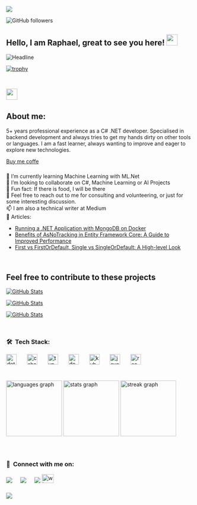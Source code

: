 <div align="left">
  <img src="https://visitor-badge.laobi.icu/badge?page_id=selfmadecode.selfmadecode&"  />

![GitHub followers](https://img.shields.io/github/followers/selfmadecode?style=social)
</div>

## Hello, I am Raphael, great to see you here! <img src="https://raw.githubusercontent.com/aemmadi/aemmadi/master/wave.gif" width="30px">

<div align="left">
  <img src="https://readme-typing-svg.herokuapp.com?lines=Backend+Engineer;C+Sharp+.Net+Developer;Problem+Solver;Computer+Science+Graduate;AI%20|%20ML%20Enthusiast;" alt="Headline" />
  
  <!-- 
  <img src="https://readme-typing-svg.herokuapp.com?color=%236FDA44&size=32&center=true&vCenter=true&width=600&height=50&lines=Hi+there+I'm+Raphael;Backend+Engineer;C+sharp+.net+developer;Problem+Solver;Computer+Science+Graduate;AI%20|%20ML%20Enthusiastic;" alt="Headline" />
  -->
</div>

[![trophy](https://github-profile-trophy.vercel.app/?username=selfmadecode&theme=juicyfresh)](https://github.com/ryo-ma/github-profile-trophy)


<br>

<img src="https://media.giphy.com/media/iY8CRBdQXODJSCERIr/giphy.gif" width="30px">&nbsp;
## About me:

<p align="left">5+ years professional experience as a C# .NET developer. Specialised in backend development and always tries to get my hands dirty on other tools or languages. I am a fast learner, always wanting to improve and eager to explore new technologies.</p>

[Buy me coffe](https://www.buymeacoffee.com/raphaelanyanwu) <br>
###


<p align="left">
🤖 I’m currently learning Machine Learning with ML.Net<br>
👯 I’m looking to collaborate on C#, Machine Learning or AI Projects <br>
🎲 Fun fact: If there is food, I will be there <br>
💬 Feel free to reach out to me for consulting and volunteering, or just for some interesting discussion. <br>
📫 I am also a technical writer at Medium <br>
   📰 Articles: <br></p>

- [Running a .NET Application with MongoDB on Docker](https://medium.com/@anyanwuraphaelc/deploying-a-net-application-with-mongodb-on-docker-a-step-by-step-guide-10513d2d98e2) <br>
- [Benefits of AsNoTracking in Entity Framework Core: A Guide to Improved Performance](https://medium.com/@anyanwuraphaelc/benefits-of-asnotracking-in-entity-framework-core-a-guide-to-improved-performance-186ed44a5eb7) <br>
- [First vs FirstOrDefault, Single vs SingleOrDefault: A High-level Look](https://medium.com/@anyanwuraphaelc/first-vs-firstordefault-single-vs-singleordefault-a-high-level-look-d24db17a2bc3) <br>

<br>

## Feel free to contribute to these projects


<div>
  <p>
    <a href="https://github.com/selfmadecode/SafeCrypt.git">
      <img src="https://github-readme-stats.vercel.app/api/pin/?username=selfmadecode&repo=SafeCrypt" alt="GitHub Stats" />
    </a>    
  </p>
  <p>
    <a href="https://github.com/selfmadecode/StyleSense.git">
      <img src="https://github-readme-stats.vercel.app/api/pin/?username=selfmadecode&repo=StyleSense" alt="GitHub Stats" />
    </a>    
  </p>
  <p>
    <a href="https://github.com/selfmadecode/NextGen-ERP.git">
      <img src="https://github-readme-stats.vercel.app/api/pin/?username=selfmadecode&repo=NextGen-ERP" alt="GitHub Stats" />
    </a>    
  </p>  
</div>

<br clear="both">

### 🛠 &nbsp;Tech Stack:

<div align="left">
  <img src="https://cdn.jsdelivr.net/gh/devicons/devicon/icons/dot-net/dot-net-original.svg" height="28" alt="dot-net logo"  />
  <img width="20" />
  <img src="https://cdn.jsdelivr.net/gh/devicons/devicon/icons/csharp/csharp-original.svg" height="28" alt="csharp logo"  />
  <img width="20" />
  <img src="https://cdn.jsdelivr.net/gh/devicons/devicon/icons/typescript/typescript-original.svg" height="28" alt="typescript logo"  />
  <img width="20" />
  <img src="https://cdn.jsdelivr.net/gh/devicons/devicon/icons/docker/docker-original.svg" height="28" alt="docker logo"  />
  <img width="20" />
  <img src="https://cdn.jsdelivr.net/gh/devicons/devicon/icons/kubernetes/kubernetes-plain.svg" height="28" alt="kubernetes logo"  />
  <img width="20" />
  <img src="https://cdn.jsdelivr.net/gh/devicons/devicon/icons/javascript/javascript-original.svg" height="28" alt="javascript logo"  />
  <img width="20" />
  <img src="https://cdn.jsdelivr.net/gh/devicons/devicon/icons/react/react-original.svg" height="28" alt="react logo"  />
</div>

###

<br clear="both">

<div align="left">
  <img src="https://github-readme-stats.vercel.app/api/top-langs?username=selfmadecode&locale=en&hide_title=false&layout=compact&card_width=320&langs_count=4&theme=dracula&hide_border=true&order=2" height="150" alt="languages graph"  />
  <img src="https://github-readme-stats.vercel.app/api?username=selfmadecode&hide_title=false&hide_rank=false&show_icons=true&include_all_commits=true&count_private=true&disable_animations=false&theme=onedark&locale=en&hide_border=true&order=1" height="150" alt="stats graph"  />
  <img src="https://streak-stats.demolab.com?user=selfmadecode&locale=en&mode=daily&theme=dracula&hide_border=true&border_radius=5&order=3" height="150" alt="streak graph"  />
</div>

###

<br clear="both">

### 📲 &nbsp;Connect with me on:

<a target="_blank" href="https://www.linkedin.com/in/anyanwu-raphael/"><img src="https://img.shields.io/badge/-LinkedIn-0077B5?style=for-the-badge&logo=Linkedin&logoColor=white"></img></a>
&emsp;
<a target="_blank" href="https://twitter.com/meet_selfmade"><img src="https://img.shields.io/badge/-Twitter-1DA1F2?style=for-the-badge&logo=Twitter&logoColor=white"></img></a>
&emsp;
<a target="_blank" href="https://medium.com/@anyanwuraphaelc"><img src="https://img.shields.io/badge/Medium-12100E?style=for-the-badge&logo=medium&logoColor=white"></img></a>
<a href="https://wa.link/9zsz3u" target="_blank">
    <img src="https://raw.githubusercontent.com/maurodesouza/profile-readme-generator/master/src/assets/icons/social/whatsapp/default.svg" width="32" height="24" alt="whatsapp logo"  />
  </a>

<!-- 
  <div align="left">
  <a href="https://www.linkedin.com/in/anyanwu-raphael/" target="_blank">
    <img src="https://raw.githubusercontent.com/maurodesouza/profile-readme-generator/master/src/assets/icons/social/linkedin/default.svg" width="32" height="24" alt="linkedin logo"  />
  </a>
  <a href="https://twitter.com/meet_selfmade" target="_blank">
    <img src="https://raw.githubusercontent.com/maurodesouza/profile-readme-generator/master/src/assets/icons/social/twitter/default.svg" width="32" height="24" alt="twitter logo"  />
  </a>
  
</div>
  -->

###

<img align="left" src="https://profile-counter.glitch.me/selfmadecode/count.svg?"  />

###
